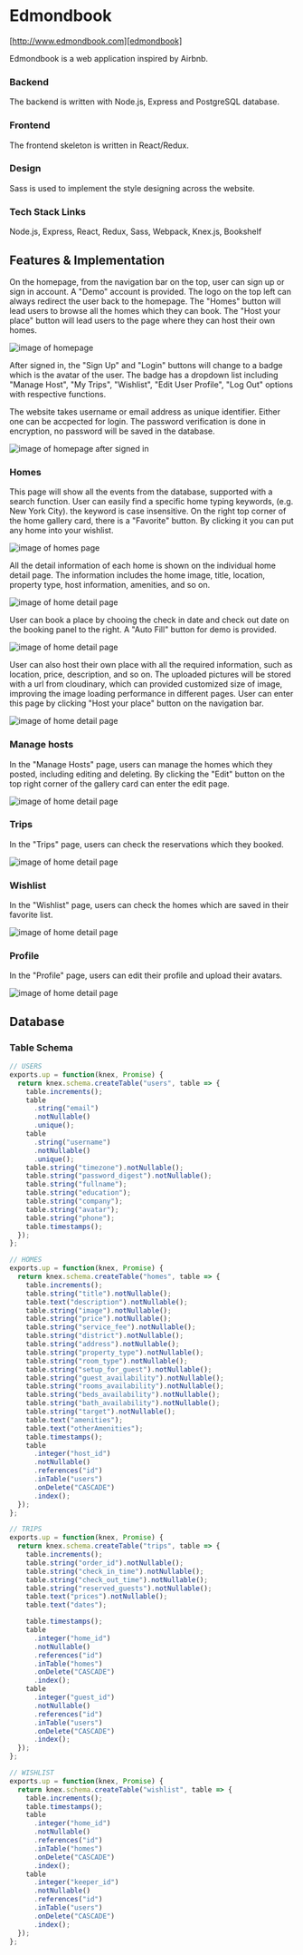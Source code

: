 # Edmondbook

[http://www.edmondbook.com][edmondbook]

[edmondbook]: http://www.edmondbook.com

Edmondbook is a web application inspired by Airbnb.

### Backend

The backend is written with Node.js, Express and PostgreSQL database.

### Frontend

The frontend skeleton is written in React/Redux.

### Design

Sass is used to implement the style designing across the website.

### Tech Stack Links

Node.js, Express, React, Redux, Sass, Webpack, Knex.js, Bookshelf

## Features & Implementation

On the homepage, from the navigation bar on the top, user can sign up or sign in account. A "Demo" account is provided. The logo on the top left can always redirect the user back to the homepage. The "Homes" button will lead users to browse all the homes which they can book. The "Host your place" button will lead users to the page where they can host their own homes.

![image of homepage](docs/img/homepage-navbar-signup.png)

After signed in, the "Sign Up" and "Login" buttons will change to a badge which is the avatar of the user. The badge has a dropdown list including "Manage Host", "My Trips", "Wishlist", "Edit User Profile", "Log Out" options with respective functions.

The website takes username or email address as unique identifier. Either one can be accpected for login. The password verification is done in encryption, no password will be saved in the database.

![image of homepage after signed in](docs/img/homepage-navbar-logged.png)

### Homes

This page will show all the events from the database, supported with a search function. User can easily find a specific home typing keywords, (e.g. New York City). the keyword is case insensitive. On the right top corner of the home gallery card, there is a "Favorite" button. By clicking it you can put any home into your wishlist.

![image of homes page](docs/img/homes.png)

All the detail information of each home is shown on the individual home detail page. The information includes the home image, title, location, property type, host information, amenities, and so on.

![image of home detail page](docs/img/home-detail.gif)

User can book a place by chooing the check in date and check out date on the booking panel to the right. A "Auto Fill" button for demo is provided.

![image of home detail page](docs/img/booking-panel.gif)

User can also host their own place with all the required information, such as location, price, description, and so on. The uploaded pictures will be stored with a url from cloudinary, which can provided customized size of image, improving the image loading performance in different pages. User can enter this page by clicking "Host your place" button on the navigation bar.

![image of home detail page](docs/img/home-new.gif)

### Manage hosts

In the "Manage Hosts" page, users can manage the homes which they posted, including editing and deleting. By clicking the "Edit" button on the top right corner of the gallery card can enter the edit page.

![image of home detail page](docs/img/manage.png)

### Trips

In the "Trips" page, users can check the reservations which they booked.

![image of home detail page](docs/img/trips.gif)

### Wishlist

In the "Wishlist" page, users can check the homes which are saved in their favorite list.

![image of home detail page](docs/img/wishlist.png)

### Profile

In the "Profile" page, users can edit their profile and upload their avatars.

![image of home detail page](docs/img/profile.png)

## Database

### Table Schema

```javascript
// USERS
exports.up = function(knex, Promise) {
  return knex.schema.createTable("users", table => {
    table.increments();
    table
      .string("email")
      .notNullable()
      .unique();
    table
      .string("username")
      .notNullable()
      .unique();
    table.string("timezone").notNullable();
    table.string("password_digest").notNullable();
    table.string("fullname");
    table.string("education");
    table.string("company");
    table.string("avatar");
    table.string("phone");
    table.timestamps();
  });
};

// HOMES
exports.up = function(knex, Promise) {
  return knex.schema.createTable("homes", table => {
    table.increments();
    table.string("title").notNullable();
    table.text("description").notNullable();
    table.string("image").notNullable();
    table.string("price").notNullable();
    table.string("service_fee").notNullable();
    table.string("district").notNullable();
    table.string("address").notNullable();
    table.string("property_type").notNullable();
    table.string("room_type").notNullable();
    table.string("setup_for_guest").notNullable();
    table.string("guest_availability").notNullable();
    table.string("rooms_availability").notNullable();
    table.string("beds_availability").notNullable();
    table.string("bath_availability").notNullable();
    table.string("target").notNullable();
    table.text("amenities");
    table.text("otherAmenities");
    table.timestamps();
    table
      .integer("host_id")
      .notNullable()
      .references("id")
      .inTable("users")
      .onDelete("CASCADE")
      .index();
  });
};

// TRIPS
exports.up = function(knex, Promise) {
  return knex.schema.createTable("trips", table => {
    table.increments();
    table.string("order_id").notNullable();
    table.string("check_in_time").notNullable();
    table.string("check_out_time").notNullable();
    table.string("reserved_guests").notNullable();
    table.text("prices").notNullable();
    table.text("dates");

    table.timestamps();
    table
      .integer("home_id")
      .notNullable()
      .references("id")
      .inTable("homes")
      .onDelete("CASCADE")
      .index();
    table
      .integer("guest_id")
      .notNullable()
      .references("id")
      .inTable("users")
      .onDelete("CASCADE")
      .index();
  });
};

// WISHLIST
exports.up = function(knex, Promise) {
  return knex.schema.createTable("wishlist", table => {
    table.increments();
    table.timestamps();
    table
      .integer("home_id")
      .notNullable()
      .references("id")
      .inTable("homes")
      .onDelete("CASCADE")
      .index();
    table
      .integer("keeper_id")
      .notNullable()
      .references("id")
      .inTable("users")
      .onDelete("CASCADE")
      .index();
  });
};
```
